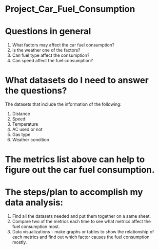 # Project_Car_Fuel_Consumption
# Questions in general
1. What factors may affect the car fuel consumption?
2. Is the weather one of the factors?
3. Can fuel type affect the consumption?
4. Can speed affect the fuel consumption?

# What datasets do I need to answer the questions?
The datasets that include the information of the following:
1. Distance
2. Speed
3. Temperature
4. AC used or not
5. Gas type
6. Weather condition

# The metrics list above can help to figure out the car fuel consumption.

# The steps/plan to accomplish my data analysis:
1. Find all the datasets needed and put them together on a same sheet.
2. Compare two of the metrics each time to see what metrics affect the fuel consumption most.
3. Data visualizations - make graphs or tables to show the relationship of each metrics and find out which factor causes the fuel consumption mostly.
